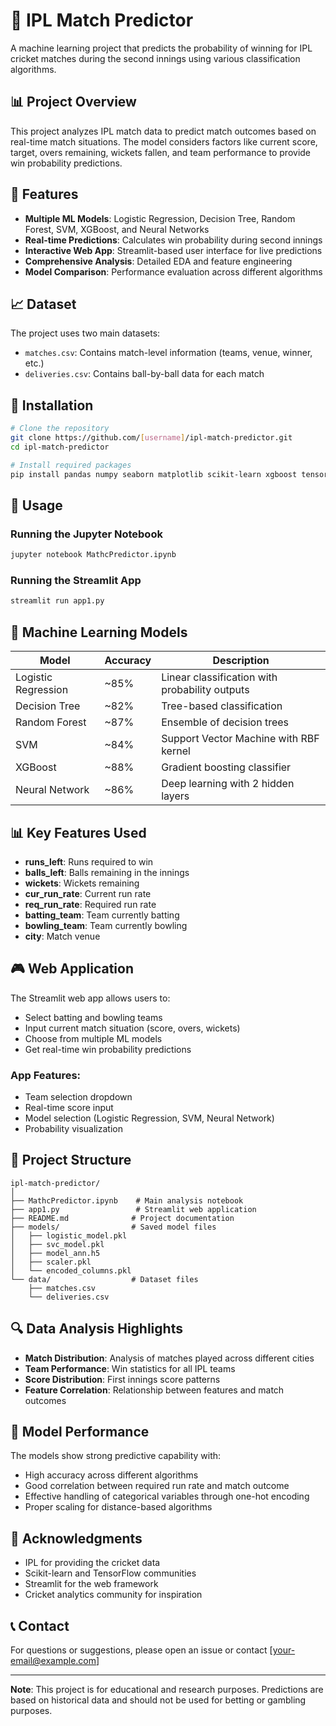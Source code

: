 # 🏏 IPL Match Predictor

A machine learning project that predicts the probability of winning for IPL cricket matches during the second innings using various classification algorithms.

## 📊 Project Overview

This project analyzes IPL match data to predict match outcomes based on real-time match situations. The model considers factors like current score, target, overs remaining, wickets fallen, and team performance to provide win probability predictions.

## 🎯 Features

- **Multiple ML Models**: Logistic Regression, Decision Tree, Random Forest, SVM, XGBoost, and Neural Networks
- **Real-time Predictions**: Calculates win probability during second innings
- **Interactive Web App**: Streamlit-based user interface for live predictions
- **Comprehensive Analysis**: Detailed EDA and feature engineering
- **Model Comparison**: Performance evaluation across different algorithms

## 📈 Dataset

The project uses two main datasets:

- `matches.csv`: Contains match-level information (teams, venue, winner, etc.)
- `deliveries.csv`: Contains ball-by-ball data for each match

## 🔧 Installation

```bash
# Clone the repository
git clone https://github.com/[username]/ipl-match-predictor.git
cd ipl-match-predictor

# Install required packages
pip install pandas numpy seaborn matplotlib scikit-learn xgboost tensorflow streamlit
```

## 🚀 Usage

### Running the Jupyter Notebook

```bash
jupyter notebook MathcPredictor.ipynb
```

### Running the Streamlit App

```bash
streamlit run app1.py
```

## 🧠 Machine Learning Models

| Model               | Accuracy | Description                                    |
| ------------------- | -------- | ---------------------------------------------- |
| Logistic Regression | ~85%     | Linear classification with probability outputs |
| Decision Tree       | ~82%     | Tree-based classification                      |
| Random Forest       | ~87%     | Ensemble of decision trees                     |
| SVM                 | ~84%     | Support Vector Machine with RBF kernel         |
| XGBoost             | ~88%     | Gradient boosting classifier                   |
| Neural Network      | ~86%     | Deep learning with 2 hidden layers             |

## 📊 Key Features Used

- **runs_left**: Runs required to win
- **balls_left**: Balls remaining in the innings
- **wickets**: Wickets remaining
- **cur_run_rate**: Current run rate
- **req_run_rate**: Required run rate
- **batting_team**: Team currently batting
- **bowling_team**: Team currently bowling
- **city**: Match venue

## 🎮 Web Application

The Streamlit web app allows users to:

- Select batting and bowling teams
- Input current match situation (score, overs, wickets)
- Choose from multiple ML models
- Get real-time win probability predictions

### App Features:

- Team selection dropdown
- Real-time score input
- Model selection (Logistic Regression, SVM, Neural Network)
- Probability visualization

## 📁 Project Structure

```
ipl-match-predictor/
│
├── MathcPredictor.ipynb    # Main analysis notebook
├── app1.py                 # Streamlit web application
├── README.md              # Project documentation
├── models/                # Saved model files
│   ├── logistic_model.pkl
│   ├── svc_model.pkl
│   ├── model_ann.h5
│   ├── scaler.pkl
│   └── encoded_columns.pkl
└── data/                  # Dataset files
    ├── matches.csv
    └── deliveries.csv
```

## 🔍 Data Analysis Highlights

- **Match Distribution**: Analysis of matches played across different cities
- **Team Performance**: Win statistics for all IPL teams
- **Score Distribution**: First innings score patterns
- **Feature Correlation**: Relationship between features and match outcomes

## 🎯 Model Performance

The models show strong predictive capability with:

- High accuracy across different algorithms
- Good correlation between required run rate and match outcome
- Effective handling of categorical variables through one-hot encoding
- Proper scaling for distance-based algorithms

## 🙏 Acknowledgments

- IPL for providing the cricket data
- Scikit-learn and TensorFlow communities
- Streamlit for the web framework
- Cricket analytics community for inspiration

## 📞 Contact

For questions or suggestions, please open an issue or contact [your-email@example.com]

---

**Note**: This project is for educational and research purposes. Predictions are based on historical data and should not be used for betting or gambling purposes.
